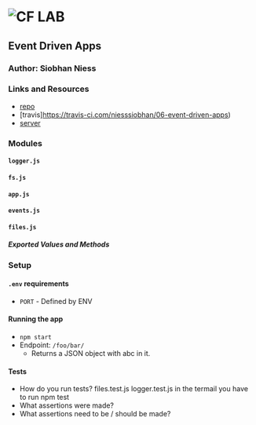 ![CF](http://i.imgur.com/7v5ASc8.png) LAB
=================================================

## Event Driven Apps

### Author: Siobhan Niess

### Links and Resources
* [repo](https://github.com/niesssiobhan/06-event-driven-apps)
* [travis]https://travis-ci.com/niesssiobhan/06-event-driven-apps)
* [server](https://git.heroku.com/niess-06-lab.git)

### Modules
#### `logger.js`
#### `fs.js`
#### `app.js`
#### `events.js`
#### `files.js`
##### Exported Values and Methods

### Setup
#### `.env` requirements
* `PORT` - Defined by ENV

#### Running the app
* `npm start`
* Endpoint: `/foo/bar/`
  * Returns a JSON object with abc in it.

#### Tests
* How do you run tests?
 files.test.js
 logger.test.js
 in the termail you have to run npm test
* What assertions were made?
* What assertions need to be / should be made?